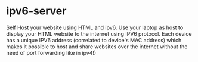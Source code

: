# ipv6-server
Self Host your website using HTML and ipv6. Use your laptop as host to display your HTML website to the internet using IPV6 protocol. Each device has a unique IPV6 address (correlated to device's MAC address) which makes it possible to host and share websites over the internet without the need of port forwarding like in ipv4!)
